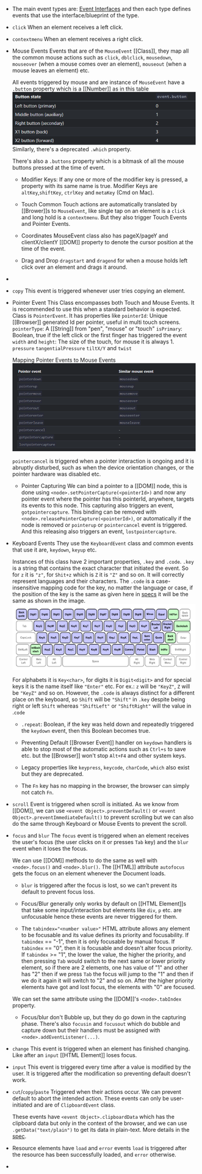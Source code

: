 - The main event types are: [Event Interfaces](https://developer.mozilla.org/en-US/docs/Web/API/Event#interfaces_based_on_event) and then each type defines events that use the interface/blueprint of the type.
- ``click``
  When an element receives a left click.
- ``contextmenu``
  When an element receives a right click.
- Mouse Events
  Events that are of the ``MouseEvent`` [[Class]], they map all the common mouse actions such as ``click``, ``dblclick``, ``mousedown``, ``mouseover`` (when a mouse comes over an element), ``mouseout`` (when a mouse leaves an element) etc.
  
  All events triggered by mouse and are instance of ``MouseEvent`` have a ``.button`` property which is a [[Number]] as in this table
  ![image.png](../assets/image_1687928322388_0.png)
  Similarly, there's a deprecated ``.which`` property.
  
  There's also a ``.buttons`` property which is a bitmask of all the mouse buttons pressed at the time of event.
  
  * Modifier Keys:
  If any one or more of the modifier key is pressed, a property with its same name is true.
  Modifier Keys are
  ``altKey``,``shiftKey``, ``ctrlKey`` and ``metaKey`` (Cmd on Mac).
  
  * Touch
  Common Touch actions are automatically translated by [[Brower]]s to ``MouseEvent``, like single tap on an element is a ``click`` and long hold is a ``contextmenu``. But they also trigger Touch Events and Pointer Events. 
  
  * Coordinates
  MouseEvent class also has pageX/pageY and clientX/clientY [[DOM]] property to denote the cursor position at the time of the event.
  
  * Drag and Drop
  ``dragstart`` and ``dragend`` for when a mouse holds left click over an element and drags it around.
-
- ``copy``
  This event is triggered whenever user tries copying an element.
- Pointer Event
  This Class encompasses both Touch and Mouse Events. It is recommended to use this when a standard behavior is expected. Class is ``PointerEvent``.
  It has properties like 
  ``pointerId``: Unique [[Browser]] generated Id per pointer, useful in multi touch screens.
  ``pointerType``: A [[String]] from "pen", "mouse" or "touch"
  ``isPrimary``: Boolean, true if the left click or the first finger has triggered the event
  ``width`` and ``height``: The size of the touch, for mouse it is always 1.
  ``pressure``
  ``tangentialPressure``
  ``tiltX/Y`` and ``twist``
  
  Mapping Pointer Events to Mouse Events
  ![image.png](../assets/image_1687970654284_0.png)
  
  ``pointercancel`` is triggered when a pointer interaction is ongoing and it is abruptly disturbed, such as when the device orientation changes, or the pointer hardware was disabled etc.
  
  * Pointer Capturing
  We can bind a pointer to a [[DOM]] node, this is done using ``<node>.setPointerCapture(<pointerId>)`` and now any pointer event where the pointer has this pointerId, anywhere, targets its events to this node. This capturing also triggers an event, ``gotpointercapture``.
  This binding can be removed with ``<node>.releasePointerCapture(<pointerId>)``, or automatically if the node is removed or ``pointerup`` or ``pointercancel`` event is triggered. And this releasing also triggers an event, ``lostpointercapture``.
- Keyboard Events
  They use the ``KeyboardEvent`` class and common events that use it are, ``keydown``, ``keyup`` etc.
  
  Instances of this class have 2 important properties, ``.key`` and ``.code``. ``.key`` is a string that contains the exact character that initiated the event.
  So for ``z`` it is ``"z"``, for ``Shit+z`` which is ``Z`` it is ``"Z"`` and so on. It will correctly represent languages and their characters.
  The ``.code`` is a case-insensitive mapping code for the key, no matter the language or case, if the position of the key is the same as given here in [specs](https://www.w3.org/TR/uievents-code/#keyboard-sections) it will be the same as shown in the image. 
  ![image.png](../assets/image_1688000882369_0.png)
  
  For alphabets it is ``Key<char>``, for digits it is ``Digit<digit>`` and for special keys it is the name itself like ``"Enter"`` etc. 
  For ex.: 
  ``z`` will be ``"KeyZ"``, ``Z`` will be ``"KeyZ"`` and so on.
  However, the ``.code`` is always distinct for a different place on the keyboard, so ``Shift`` will be ``"Shift"`` in ``.key`` despite being right or left ``Shift`` whereas ``"ShiftLeft"`` or ``"ShiftRight"`` will the value in .``code``
  
  * ``.repeat``: Boolean, if the key was held down and repeatedly triggered the ``keydown`` event, then this Boolean becomes true.
  
  * Preventing Default [[Browser Event]] handler on ``keydown`` handlers is able to stop most of the automatic actions such as ``Ctrl+s`` to save etc. but the [[Browser]] won't stop ``Alt+F4`` and other system keys.
  
  * Legacy properties like ``keypress``, ``keycode``, ``charCode``, ``which`` also exist but they are deprecated.
  
  * The ``Fn`` key has no mapping in the browser, the browser can simply not catch ``Fn``.
- ``scroll``
  Event is triggered when scroll is initiated. As we know from [[DOM]], we can use ``<event Object>.preventDefault()`` or ``<event Object>.preventImmediateDefault()`` to prevent scrolling but we can also do the same through Keyboard or Mouse Events to prevent the scroll.
- ``focus`` and ``blur``
  The ``focus`` event is triggered when an element receives the user's focus (the user clicks on it or presses ``Tab`` key) and the ``blur`` event when it loses the focus.
  
  We can use [[DOM]] methods to do the same as well with ``<node>.focus()`` and ``<node>.blur()``.
  The [[HTML]] attribute ``autofocus`` gets the focus on an element whenever the Document loads.
  
  * ``blur`` is triggered after the focus is lost, so we can't prevent its default to prevent focus loss.
  
  * Focus/Blur generally only works by default on [[HTML Element]]s that take some input/interaction but elements like ``div``, ``p`` etc. are unfocusable hence these events are never triggered for them.
  
  * The ``tabindex="<number value>"`` HTML attribute allows any element to be focusable and its value defines its priority and focusability.
  If ``tabindex`` ==  "-1", then it is only focusable by manual focus.
  If ``tabindex`` ==  "0", then it is focusable and doesn't alter focus priority.
  If ``tabindex`` >= "1", the lower the value, the higher the priority, and then pressing ``Tab`` would switch to the next same or lower priority element, so if there are 2 elements, one has value of "1" and other has "2" then if we press ``Tab`` the focus will jump to the "1" and then if we do it again it will switch to "2" and so on. 
  After the higher priority elements have got and lost focus, the elements with "0" are focused.
  
  We can set the same attribute using the [[DOM]]'s ``<node>.tabIndex`` property.
  
  * Focus/blur don't Bubble up, but they do go down in the capturing phase. 
  There's also ``focusin`` and ``focusout`` which do bubble and capture down but their handlers must be assigned with ``<node>.addEventListener(...)``.
- ``change``
  This event is triggered when an element has finished changing. Like after an ``input`` [[HTML Element]] loses focus.
- ``input``
  This event is triggered every time after a value is modified by the user. It is triggered after the modification so preventing default doesn't work.
- ``cut``/``copy``/``paste``
  Triggered when their actions occur. We can prevent default to abort the intended action.
  These events can only be user-initiated and are of ``ClipboardEvent`` class.
  
  These events have ``<event Object>.clipboardData`` which has the clipboard data but only in the context of the browser, and we can use ``.getData("text/plain")`` to get its data in plain-text. More details in the [spec](https://www.w3.org/TR/clipboard-apis/#clipboard-event-interfaces).
- Resource elements have ``load`` and ``error`` events
  ``load`` is triggered after the resource has been successfully loaded, and ``error`` otherwise.
-
